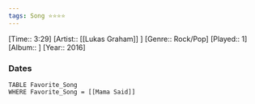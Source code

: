 ```yaml
---
tags: Song ⭐⭐⭐⭐ 
---
```

[Time:: 3:29]
[Artist:: [[Lukas Graham]] ]
[Genre:: Rock/Pop]
[Played:: 1]
[Album:: ]
[Year:: 2016]
### Dates
````dataview
TABLE Favorite_Song
WHERE Favorite_Song = [[Mama Said]]
````